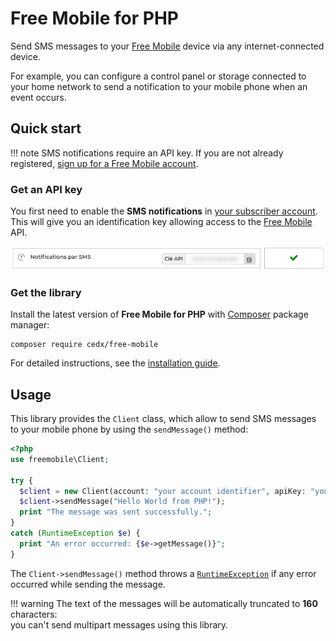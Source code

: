 # Free Mobile for PHP
Send SMS messages to your [Free Mobile](https://mobile.free.fr) device via any internet-connected device.

For example, you can configure a control panel or storage connected to your home network to send a notification to your mobile phone when an event occurs.

## Quick start
!!! note
    SMS notifications require an API key. If you are not already registered, [sign up for a Free Mobile account](https://mobile.free.fr/subscribe).

### Get an API key
You first need to enable the **SMS notifications** in [your subscriber account](https://mobile.free.fr/account).
This will give you an identification key allowing access to the [Free Mobile](https://mobile.free.fr) API.

![Screenshot](screenshot.webp)

### Get the library
Install the latest version of **Free Mobile for PHP** with [Composer](https://getcomposer.org) package manager:

```shell
composer require cedx/free-mobile
```

For detailed instructions, see the [installation guide](installation.md).

## Usage
This library provides the `Client` class, which allow to send SMS messages to your mobile phone by using the `sendMessage()` method:

```php
<?php
use freemobile\Client;

try {
  $client = new Client(account: "your account identifier", apiKey: "your API key");
  $client->sendMessage("Hello World from PHP!");
  print "The message was sent successfully.";
}
catch (RuntimeException $e) {
  print "An error occurred: {$e->getMessage()}";
}
```

The `Client->sendMessage()` method throws a [`RuntimeException`](https://www.php.net/manual/en/class.runtimeexception.php)
if any error occurred while sending the message.

!!! warning
    The text of the messages will be automatically truncated to **160** characters:  
    you can't send multipart messages using this library.
